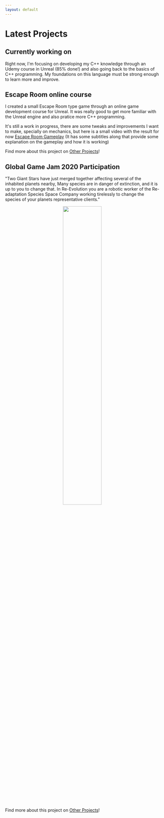 ```yaml
---
layout: default
---
```


# Latest Projects

## Currently working on

Right now, I'm focusing on developing my C++ knowledge through an Udemy course in Unreal (85% done!) and also going back to the basics of C++ programming. My foundations on this language must be strong enough to learn more and improve.

## Escape Room online course

I created a small Escape Room type game through an online game development course for Unreal. It was really good to get more familiar with the Unreal engine and also pratice more C++ programming.

It's still a work in progress, there are some tweaks and improvements I want to make, specially on mechanics, but here is a small video with the result for now [Escape Room Gameplay](https://www.youtube.com/watch?v=lAG7DJLP4Wc&fbclid=IwAR2s-0OFEO4bl5hCrYkkphk93dvLu1vOGNSZ19BmfHMGL5sV4sVDTJ0R7y8) (It has some subtitles along that provide some explanation on the gameplay and how it is working)

Find more about this project on [Other Projects](https://iris-rod.github.io/portfolio/OtherProjects.html)!

## Global Game Jam 2020 Participation

"Two Giant Stars have just merged together affecting several of the inhabited planets nearby, Many species are in danger of extinction, and it is up to you to change that. In Re-Evolution you are a robotic worker of the Re-adaptation Species Space Company working tirelessly to change the species of your planets representative clients."

<p align="center">
    <img src="https://github.com/iris-rod/portfolio/blob/master/img/ggj7.png?raw=true" width="50%"/>
</p>

Find more about this project on [Other Projects](https://iris-rod.github.io/portfolio/OtherProjects.html)!




